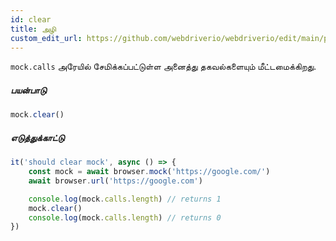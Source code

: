 ```yaml
---
id: clear
title: அழி
custom_edit_url: https://github.com/webdriverio/webdriverio/edit/main/packages/webdriverio/src/commands/mock/clear.ts
---
```


`mock.calls` அரேயில் சேமிக்கப்பட்டுள்ள அனைத்து தகவல்களையும் மீட்டமைக்கிறது.

##### பயன்பாடு

```js
mock.clear()
```

##### எடுத்துக்காட்டு

```js title="clear.js"
it('should clear mock', async () => {
    const mock = await browser.mock('https://google.com/')
    await browser.url('https://google.com')

    console.log(mock.calls.length) // returns 1
    mock.clear()
    console.log(mock.calls.length) // returns 0
})
```